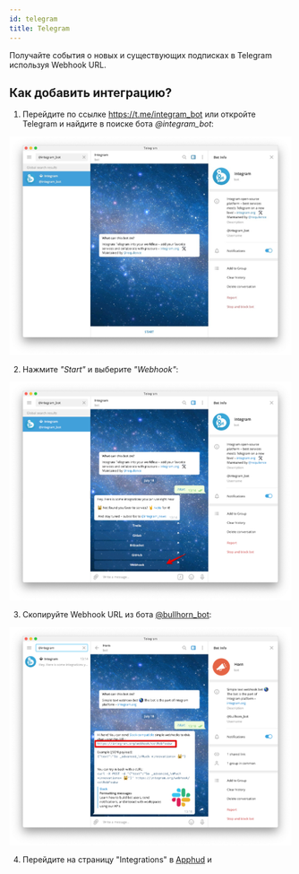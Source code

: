 ```yaml
---
id: telegram
title: Telegram
---
```


Получайте события о новых и существующих подписках в Telegram используя Webhook URL.

## Как добавить интеграцию?

1. Перейдите по ссылке https://t.me/integram_bot или откройте Telegram и найдите в поиске бота *@integram_bot*:

![integram-bot](../assets/integram-bot.jpg)

2. Нажмите *"Start"* и выберите *"Webhook"*:

![integram-webhook](../assets/integram-webhook.jpg)

3. Скопируйте Webhook URL из бота [@bullhorn_bot](https://t.me/bullhorn_bot):

![integram-webhook-url](../assets/integram-webhook-url.jpg)

4. Перейдите на страницу "Integrations" в [Apphud](https://app.apphud.com) и